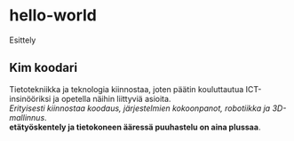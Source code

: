# hello-world
Esittely
## Kim koodari
Tietotekniikka ja teknologia kiinnostaa, joten päätin kouluttautua ICT-insinööriksi ja opetella näihin liittyviä asioita.  
*Erityisesti kiinnostaa koodaus, järjestelmien kokoonpanot, robotiikka ja 3D-mallinnus*.  
**etätyöskentely ja tietokoneen ääressä puuhastelu on aina plussaa**.  
